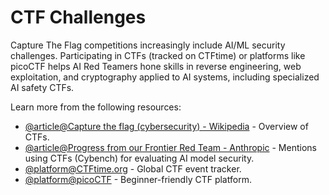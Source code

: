 # CTF Challenges

Capture The Flag competitions increasingly include AI/ML security challenges. Participating in CTFs (tracked on CTFtime) or platforms like picoCTF helps AI Red Teamers hone skills in reverse engineering, web exploitation, and cryptography applied to AI systems, including specialized AI safety CTFs.

Learn more from the following resources:

- [@article@Capture the flag (cybersecurity) - Wikipedia](https://en.wikipedia.org/wiki/Capture_the_flag_(cybersecurity)) - Overview of CTFs.
- [@article@Progress from our Frontier Red Team - Anthropic](https://www.anthropic.com/news/strategic-warning-for-ai-risk-progress-and-insights-from-our-frontier-red-team) - Mentions using CTFs (Cybench) for evaluating AI model security.
- [@platform@CTFtime.org](https://ctftime.org/) - Global CTF event tracker.
- [@platform@picoCTF](https://picoctf.org/) - Beginner-friendly CTF platform.
